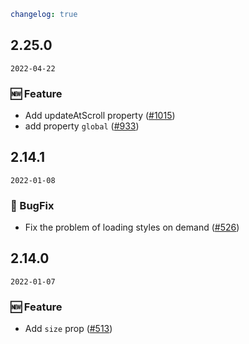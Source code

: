 ```yaml
changelog: true
```

## 2.25.0

`2022-04-22`

### 🆕 Feature

- Add updateAtScroll property ([#1015](https://github.com/arco-design/arco-design-vue/pull/1015))
- add property `global` ([#933](https://github.com/arco-design/arco-design-vue/pull/933))


## 2.14.1

`2022-01-08`

### 🐛 BugFix

- Fix the problem of loading styles on demand ([#526](https://github.com/arco-design/arco-design-vue/pull/526))


## 2.14.0

`2022-01-07`

### 🆕 Feature

- Add `size` prop ([#513](https://github.com/arco-design/arco-design-vue/pull/513))

